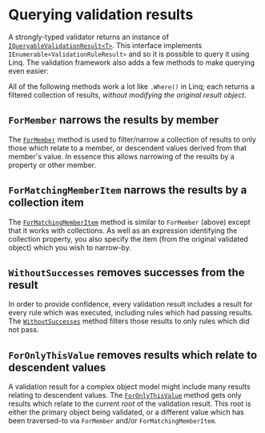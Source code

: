 # Querying validation results

A strongly-typed validator returns an instance of [`IQueryableValidationResult<T>`].
This interface implements `IEnumerable<ValidationRuleResult>` and so it is possible to query it using Linq.
The validation framework also adds a few methods to make querying even easier:

All of the following methods work a lot like `.Where()` in Linq; each returns a filtered collection of results, _without modifying the original result object_.

## `ForMember` narrows the results by member

The [`ForMember`] method is used to filter/narrow a collection of results to only those which relate to a member, or descendent values derived from that member's value.
In essence this allows narrowing of the results by a property or other member.

## `ForMatchingMemberItem` narrows the results by a collection item

The [`ForMatchingMemberItem`] method is similar to `ForMember` (above) except that it works with collections.
As well as an expression identifying the collection property, you also specify the item (from the original validated object) which you wish to narrow-by.

## `WithoutSuccesses` removes successes from the result

In order to provide confidence, every validation result includes a result for every rule which was executed, including rules which had passing results.
The [`WithoutSuccesses`] method filters those results to only rules which did not pass.

## `ForOnlyThisValue` removes results which relate to descendent values

A validation result for a complex object model might include many results relating to descendent values.
The [`ForOnlyThisValue`] method gets only results which relate to the current _root_ of the validation result.
This root is either the primary object being validated, or a different value which has been traversed-to via `ForMember` and/or `ForMatchingMemberItem`.

[`IQueryableValidationResult<T>`]:xref:CSF.Validation.IQueryableValidationResult`1
[`ForMember`]:xref:CSF.Validation.IQueryableValidationResult`1.ForMember``1(System.Linq.Expressions.Expression{System.Func{`0,``0}})
[`ForMatchingMemberItem`]:xref:CSF.Validation.IQueryableValidationResult`1.ForMatchingMemberItem``1(System.Linq.Expressions.Expression{System.Func{`0,System.Collections.Generic.IEnumerable{``0}}},``0)
[`WithoutSuccesses`]:xref:CSF.Validation.IQueryableValidationResult`1.WithoutSuccesses
[`ForOnlyThisValue`]:xref:CSF.Validation.IQueryableValidationResult`1.ForOnlyThisValue
